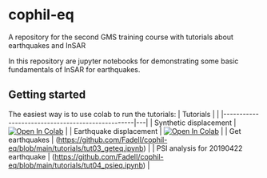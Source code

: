 # cophil-eq
A repository for the second GMS training course with tutorials about earthquakes and InSAR

In this repository are jupyter notebooks for demonstrating some basic fundamentals of InSAR for earthquakes.

## Getting started

The easiest way is to use colab to run the tutorials:
| Tutorials                                        |  |
|--------------------------------------------------|---|
| Synthetic displacement                                   | [![Open In Colab](https://colab.research.google.com/assets/colab-badge.svg)](https://colab.research.google.com/github/FadelI/cophil-eq/blob/main/tutorials/tut01_synth.ipynb) |
| Earthquake displacement                                   | [![Open In Colab](https://colab.research.google.com/assets/colab-badge.svg)](https://colab.research.google.com/github/FadelI/cophil-eq/blob/main/tutorials/tut02_okada.ipynb) |
| Get earthquakes                                  | (https://github.com/FadelI/cophil-eq/blob/main/tutorials/tut03_geteq.ipynb) |
| PSI analysis for 20190422 earthquake                                  | (https://github.com/FadelI/cophil-eq/blob/main/tutorials/tut04_psieq.ipynb) |

